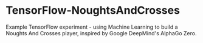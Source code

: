 # TensorFlow-NoughtsAndCrosses
Example TensorFlow experiment - using Machine Learning to build a Noughts And Crosses player, inspired by Google DeepMind's AlphaGo Zero.
